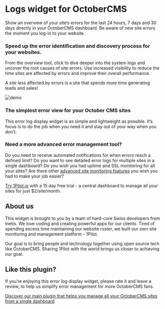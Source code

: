 # Logs widget for OctoberCMS

Show an overview of your site’s errors for the last 24 hours, 7 days and 30 days directly in your 
OctoberCMS dashboard. Be aware of new site errors the moment you log-in to your website.

### Speed up the error identification and discovery process for your websites.
From the overview tool, click to dive deeper into the system logs and uncover the root causes of 
site errors. Use increased visibility to reduce the time sites are affected by errors and improve 
their overall performance.

A site less affected by errors is a site that spends more time generating leads and sales!

![demo](https://1pilot.io/assets/images/oc-logswidget/dashboard_1.png)

### The simplest error view for your October CMS sites
This error log display widget is as simple and lightweight as possible. It’s focus is to do the job when you 
need it and stay out of your way when you don’t.

### Need a more advanced error management tool?
Do you need to receive automated notifications for when errors reach a defined limit?
Do you want to see detailed error logs for multiple sites in a single dashboard?
Do you wish you had uptime and SSL monitoring for all your sites?
Are there other [advanced site monitoring features](https://1pilot.io/octobercms) you wish you had to make your job easier?

[Try 1Pilot.io](https://1pilot.io/) with a 15 day free trial - a central dashboard to manage all your sites for just $2/site/month.

## About us
This widget is brought to you by a team of hard-core Swiss developers from Inetis. We love coding and 
creating powerful apps for our clients. Tired of spending excess time maintaining our website roster, we 
built our own site monitoring and management platform - 1Pilot.

Our goal is to bring people and technology together using open source tech like OctoberCMS. Sharing 
1Pilot with the world brings us closer to achieving our goal.

## Like this plugin?
If you’re enjoying this error log display widget, please rate it and leave a review, to help us simplify error 
management for more OctoberCMS fans.

[Discover our main plugin that helps you manage all your OctoberCMS sites from a single dashboard](https://octobercms.com/plugin/onepilot-client)
